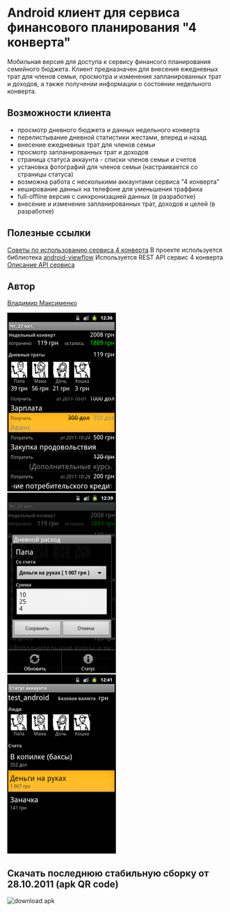 # Android клиент для сервиса финансового планирования "4 конверта"

Мобильная версия для доступа к сервису финансого планирования семейного бюджета.
Клиент предназначен для внесения ежедневных трат для членов семьи, 
просмотра и изменения запланированных трат и доходов, а также получении информации о состоянии недельного конверта.

## Возможности клиента

* просмотр дневного бюджета и данных недельного конверта
* перелистывание дневной статистики жестами, вперед и назад  
* внесение ежедневных трат для членов семьи
* просмотр запланированных трат и доходов
* страница статуса аккаунта - списки членов семьи и счетов
* установка фотографий для членов семьи (настраивается со страницы статуса)
* возможна работа с несколькими аккаунтами сервиса "4 конверта"
* кеширование данных на телефоне для уменьшения траффика
* full-offline версия с синхронизацией данных (в разработке)
* внесение и изменение запланированных трат, доходов и целей (в разработке)

## Полезные ссылки

[Советы по использованию сервиса 4 конверта](http://www.4konverta.com/blog/)
В проекте используется библиотека [android-viewflow](https://github.com/pakerfeldt/android-viewflow)
Используется REST API сервис 4 конверта [Описание API сервиса](http://code.google.com/p/4k-api/wiki/ApiDescription)

## Автор
[Владимир Максименко](http://about.me/voldemar)

![android client 4konverta](https://github.com/Voldemar123/android-4konverta/raw/master/data/screen.png "перелистываем дневной бюджет") 
&nbsp;&nbsp; ![android client 4konverta](https://github.com/Voldemar123/android-4konverta/raw/master/data/screen2.png "редактирование ежедневных трат")
&nbsp;&nbsp; ![android client 4konverta](https://github.com/Voldemar123/android-4konverta/raw/master/data/screen3.png "статус аккаунта")

## Скачать последнюю стабильную сборку от 28.10.2011 (apk QR code)
![download apk](http://www.4shared.com/main/qrcode?file=nkn74AiH "download apk")
